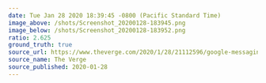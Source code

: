 ```yaml
---
date: Tue Jan 28 2020 18:39:45 -0800 (Pacific Standard Time)
image_above: /shots/Screenshot_20200128-183945.png
image_below: /shots/Screenshot_20200128-183952.png
ratio: 2.625
ground_truth: true
source_url: https://www.theverge.com/2020/1/28/21112596/google-messaging-communications-app-hangouts-chat-meet-g-suite
source_name: The Verge
source_published: 2020-01-28
---
```

